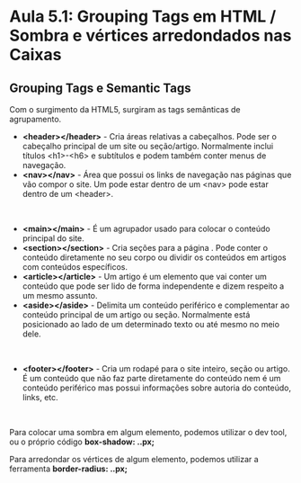 # Aula 5.1: Grouping Tags em HTML / Sombra e vértices arredondados nas Caixas

## Grouping Tags e Semantic Tags 

Com o surgimento da HTML5, surgiram as tags semânticas de agrupamento.  

* <strong>&lt;header&gt;</strong><strong>&lt;/header&gt;</strong> - Cria áreas relativas a cabeçalhos. Pode ser o cabeçalho principal de um site ou seção/artigo. Normalmente inclui títulos &lt;h1&gt;-&lt;h6&gt; e subtítulos e podem também conter menus de navegação. <br>
* <strong>&lt;nav&gt;</strong><strong>&lt;/nav&gt;</strong> -  Área que possui os links de navegação nas páginas que vão compor o site. Um pode estar dentro de um &lt;nav&gt; pode estar dentro de um &lt;header&gt;. 
<br>

* <strong>&lt;main&gt;</strong><strong>&lt;/main&gt;</strong> - É um agrupador usado para colocar o conteúdo principal do site. <br>
* <strong>&lt;section&gt;</strong><strong>&lt;/section&gt;</strong> - Cria seções para a página . Pode conter o conteúdo diretamente no seu corpo ou dividir os conteúdos em artigos com conteúdos específicos.<br>
* <strong>&lt;article&gt;</strong><strong>&lt;/article&gt;</strong> - Um artigo é um elemento que vai conter um conteúdo que pode ser lido de forma independente e dizem respeito a um mesmo assunto. <br> 
* <strong>&lt;aside&gt;</strong><strong>&lt;/aside&gt;</strong> - Delimita um conteúdo periférico e complementar ao conteúdo principal de um artigo ou seção.  Normalmente está posicionado ao lado de um determinado texto ou até mesmo no meio dele. 
<br>

* <strong>&lt;footer&gt;</strong><strong>&lt;/footer&gt;</strong> - Cria um rodapé para o site inteiro, seção ou artigo. É um conteúdo que não faz parte diretamente do conteúdo nem é um conteúdo periférico mas possui informações sobre autoria do conteúdo, links, etc. 
<br>

Para colocar uma sombra em algum elemento, podemos utilizar o dev tool, ou o próprio código <strong>box-shadow: ..px;</strong> 
<br>

Para arredondar os vértices de algum elemento, podemos utilizar a ferramenta <strong>border-radius: ..px;</strong> 
